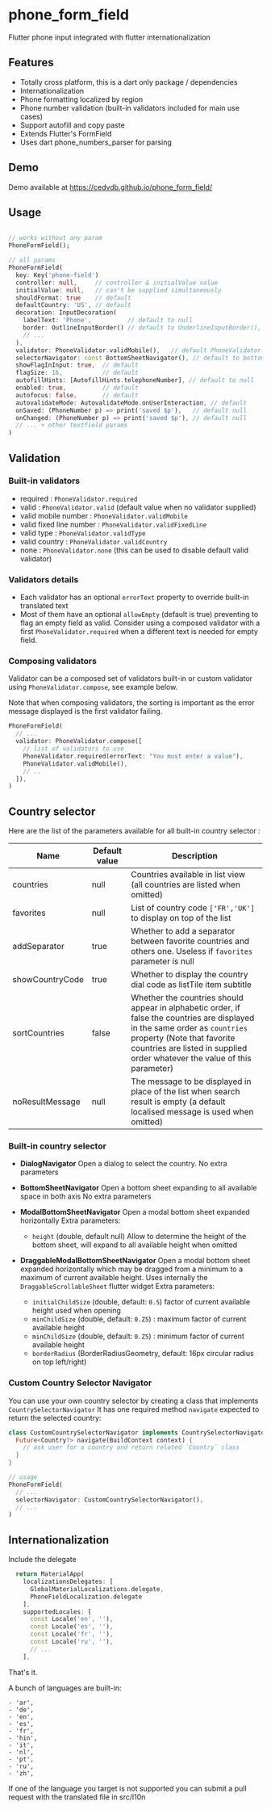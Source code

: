 # phone_form_field

Flutter phone input integrated with flutter internationalization

## Features

- Totally cross platform, this is a dart only package / dependencies
- Internationalization
- Phone formatting localized by region
- Phone number validation (built-in validators included for main use cases) 
- Support autofill and copy paste
- Extends Flutter's FormField
- Uses dart phone_numbers_parser for parsing


## Demo

Demo available at https://cedvdb.github.io/phone_form_field/


## Usage

```dart

// works without any param
PhoneFormField();

// all params
PhoneFormField(
  key: Key('phone-field')
  controller: null,     // controller & initialValue value
  initialValue: null,   // can't be supplied simultaneously
  shouldFormat: true    // default 
  defaultCountry: 'US', // default 
  decoration: InputDecoration(
    labelText: 'Phone',          // default to null
    border: OutlineInputBorder() // default to UnderlineInputBorder(),
    // ...
  ),
  validator: PhoneValidator.validMobile(),   // default PhoneValidator.valid()
  selectorNavigator: const BottomSheetNavigator(), // default to bottom sheet but you can customize how the selector is shown by extending CountrySelectorNavigator
  showFlagInInput: true,  // default
  flagSize: 16,           // default
  autofillHints: [AutofillHints.telephoneNumber], // default to null
  enabled: true,          // default
  autofocus: false,       // default
  autovalidateMode: AutovalidateMode.onUserInteraction, // default 
  onSaved: (PhoneNumber p) => print('saved $p'),   // default null
  onChanged: (PhoneNumber p) => print('saved $p'), // default null
  // ... + other textfield params
)

```

## Validation

### Built-in validators

* required : `PhoneValidator.required`
* valid : `PhoneValidator.valid` (default value when no validator supplied)
* valid mobile number : `PhoneValidator.validMobile`
* valid fixed line number : `PhoneValidator.validFixedLine`
* valid type : `PhoneValidator.validType`
* valid country : `PhoneValidator.validCountry`
* none : `PhoneValidator.none` (this can be used to disable default valid validator)

### Validators details

* Each validator has an optional `errorText` property to override built-in translated text
* Most of them have an optional `allowEmpty` (default is true) preventing to flag an empty field as valid. Consider using a composed validator with a first `PhoneValidator.required` when a different text is needed for empty field.

### Composing validators

Validator can be a composed set of validators built-in or custom validator using `PhoneValidator.compose`, see example below.

Note that when composing validators, the sorting is important as the error message displayed is the first validator failing.

```dart
PhoneFormField(
  // ...
  validator: PhoneValidator.compose([
    // list of validators to use
    PhoneValidator.required(errorText: "You must enter a value"),
    PhoneValidator.validMobile(),
    // ..
  ]),
)
```

## Country selector

Here are the list of the parameters available for all built-in country selector :

| Name | Default value | Description |
|---|---|---|
| countries | null | Countries available in list view (all countries are listed when omitted) |
| favorites | null | List of country code `['FR','UK']` to display on top of the list |
| addSeparator | true | Whether to add a separator between favorite countries and others one. Useless if `favorites` parameter is null |
| showCountryCode | true | Whether to display the country dial code as listTile item subtitle |
| sortCountries | false | Whether the countries should appear in alphabetic order, if false the countries are displayed in the same order as `countries` property (Note that favorite countries are listed in supplied order whatever the value of this parameter) |
| noResultMessage | null | The message to be displayed in place of the list when search result is empty (a default localised message is used when omitted) |

### Built-in country selector

* **DialogNavigator**
  Open a dialog to select the country.
  No extra parameters

* **BottomSheetNavigator**
  Open a bottom sheet expanding to all available space in both axis
  No extra parameters

* **ModalBottomSheetNavigator**
  Open a modal bottom sheet expanded horizontally
  Extra parameters: 
    * `height` (double, default null)
       Allow to determine the height of the bottom sheet, will expand to all available height when omitted

* **DraggableModalBottomSheetNavigator**
  Open a modal bottom sheet expanded horizontally which may be dragged from a minimum to a maximum of current available height.
  Uses internally the `DraggableScrollableSheet` flutter widget
  Extra parameters:
     * `initialChildSize` (double, default: `0.5`) factor of current available height used when opening
     * `minChildSize` (double, default: `0.Z5`) : maximum factor of current available height 
     * `minChildSize` (double, default: `0.Z5`) : minimum factor of current available height
     * `borderRadius` (BorderRadiusGeometry, default: 16px circular radius on top left/right)
    

### Custom Country Selector Navigator

You can use your own country selector by creating a class that implements `CountrySelectorNavigator`
It has one required method `navigate` expected to return the selected country:

```dart
class CustomCountrySelectorNavigator implements CountrySelectorNavigator {
  Future<Country?> navigate(BuildContext context) {
    // ask user for a country and return related `Country` class
  }
}

// usage
PhoneFormField(
  // ...
  selectorNavigator: CustomCountrySelectorNavigator(),
  // ...
)
```

## Internationalization

  Include the delegate

  ```dart
    return MaterialApp(
      localizationsDelegates: [
        GlobalMaterialLocalizations.delegate,
        PhoneFieldLocalization.delegate
      ],
      supportedLocales: [
        const Locale('en', ''),
        const Locale('es', ''),
        const Locale('fr', ''),
        const Locale('ru', ''),
        // ...
      ],
  ```

  That's it.

  
  A bunch of languages are built-in:

    - 'ar',
    - 'de',
    - 'en',
    - 'es',
    - 'fr',
    - 'hin',
    - 'it',
    - 'nl',
    - 'pt',
    - 'ru',
    - 'zh',
  
  
   If one of the language you target is not supported you can submit a
  pull request with the translated file in src/l10n
